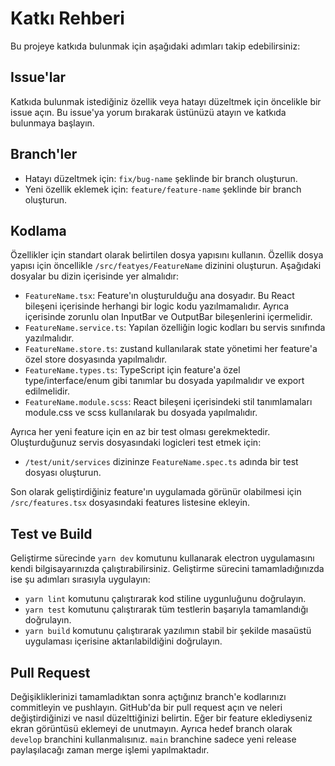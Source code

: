 # Katkı Rehberi
Bu projeye katkıda bulunmak için aşağıdaki adımları takip edebilirsiniz:

## Issue'lar
Katkıda bulunmak istediğiniz özellik veya hatayı düzeltmek için öncelikle bir issue açın. Bu issue'ya yorum bırakarak üstünüzü atayın ve katkıda bulunmaya başlayın.

## Branch'ler
- Hatayı düzeltmek için: `fix/bug-name` şeklinde bir branch oluşturun.
- Yeni özellik eklemek için: `feature/feature-name` şeklinde bir branch oluşturun.

## Kodlama
Özellikler için standart olarak belirtilen dosya yapısını kullanın. Özellik dosya yapısı için öncellikle `/src/featyes/FeatureName` dizinini oluşturun. Aşağıdaki dosyalar bu dizin içerisinde yer almalıdır:

- `FeatureName.tsx`: Feature'ın oluşturulduğu ana dosyadır. Bu React bileşeni içerisinde herhangi bir logic kodu yazılmamalıdır. Ayrıca içerisinde zorunlu olan InputBar ve OutputBar bileşenlerini içermelidir.
- `FeatureName.service.ts`: Yapılan özelliğin logic kodları bu servis sınıfında yazılmalıdır.
- `FeatureName.store.ts`: zustand kullanılarak state yönetimi her feature'a özel store dosyasında yapılmalıdır.
- `FeatureName.types.ts`: TypeScript için feature'a özel type/interface/enum gibi tanımlar bu dosyada yapılmalıdır ve export edilmelidir.
- `FeatureName.module.scss`: React bileşeni içerisindeki stil tanımlamaları module.css ve scss kullanılarak bu dosyada yapılmalıdır.

Ayrıca her yeni feature için en az bir test olması gerekmektedir. Oluşturduğunuz servis dosyasındaki logicleri test etmek için:
- `/test/unit/services` dizininze `FeatureName.spec.ts` adında bir test dosyası oluşturun.

Son olarak geliştirdiğiniz feature'ın uygulamada görünür olabilmesi için `/src/features.tsx` dosyasındaki features listesine ekleyin.

## Test ve Build

Geliştirme sürecinde `yarn dev` komutunu kullanarak electron uygulamasını kendi bilgisayarınızda çalıştırabilirsiniz. Geliştirme sürecini tamamladığınızda ise şu adımları sırasıyla uygulayın:

- `yarn lint` komutunu çalıştırarak kod stiline uygunluğunu doğrulayın.
- `yarn test` komutunu çalıştırarak tüm testlerin başarıyla tamamlandığı doğrulayın.
- `yarn build` komutunu çalıştırarak yazılımın stabil bir şekilde masaüstü uygulaması içerisine aktarılabildiğini doğrulayın.

## Pull Request
Değişikliklerinizi tamamladıktan sonra açtığınız branch'e kodlarınızı commitleyin ve pushlayın. GitHub'da bir pull request açın ve neleri değiştirdiğinizi ve nasıl düzelttiğinizi belirtin. Eğer bir feature eklediyseniz ekran görüntüsü eklemeyi de unutmayın. Ayrıca hedef branch olarak `develop` branchini kullanmalısınız. `main` branchine sadece yeni release paylaşılacağı zaman merge işlemi yapılmaktadır.
